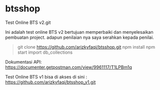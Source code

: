 # btsshop

Test Online BTS v2.git

Ini adalah test online BTS v2 bertujuan memperbaiki dan menyelesaikan pembuatan project. adapun penilaian nya saya serahkan kepada penilai.

> git clone https://github.com/arizkyfaqi/btsshop.git
> npm install
> npm start
> import db_collections

Dokumentasi API:
https://documenter.getpostman.com/view/9961117/T1LPBm1q

Test Online BTS v1 bisa di akses di sini :
https://github.com/arizkyfaqi/btsshop_v1.git
